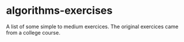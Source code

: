 # algorithms-exercises
A list of  some simple to medium exercices. The original exercices came from a college course. 
